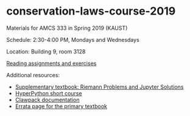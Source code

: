 # conservation-laws-course-2019
Materials for AMCS 333 in Spring 2019 (KAUST)

Schedule: 2:30-4:00 PM, Mondays and Wednesdays

Location: Building 9, room 3128


[Reading assignments and exercises](Reading.md)

Additional resources:

- [Supplementary textbook: Riemann Problems and Jupyter Solutions](https://github.com/clawpack/riemann_book)
- [HyperPython short course](https://github.com/ketch/HyperPython)
- [Clawpack documentation](http://www.clawpack.org/)
- [Errata page for the primary textbook](https://staff.washington.edu/rjl/book2/errata.html)
